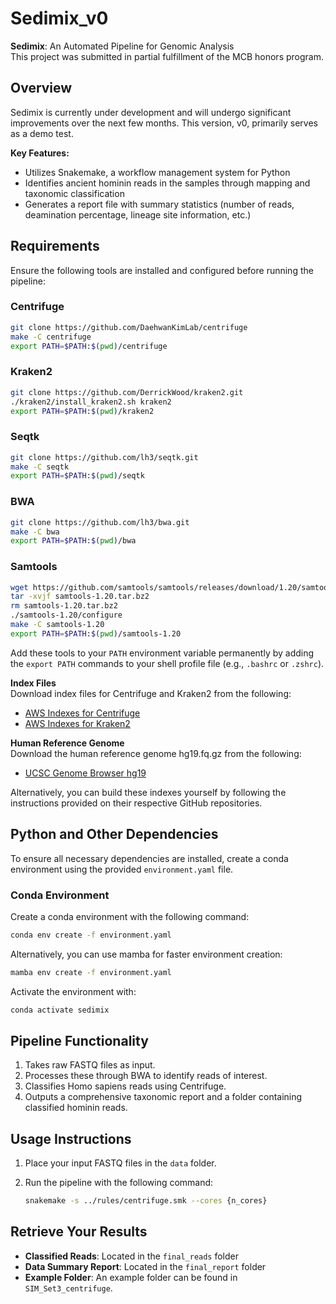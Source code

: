 # Sedimix_v0

**Sedimix**: An Automated Pipeline for Genomic Analysis  
This project was submitted in partial fulfillment of the MCB honors program.

## Overview
Sedimix is currently under development and will undergo significant improvements over the next few months. This version, v0, primarily serves as a demo test.

**Key Features:**
- Utilizes Snakemake, a workflow management system for Python
- Identifies ancient hominin reads in the samples through mapping and taxonomic classification
- Generates a report file with summary statistics (number of reads, deamination percentage, lineage site information, etc.)

## Requirements
Ensure the following tools are installed and configured before running the pipeline:

### Centrifuge
```bash
git clone https://github.com/DaehwanKimLab/centrifuge
make -C centrifuge
export PATH=$PATH:$(pwd)/centrifuge
```

### Kraken2
```bash
git clone https://github.com/DerrickWood/kraken2.git
./kraken2/install_kraken2.sh kraken2
export PATH=$PATH:$(pwd)/kraken2
```

### Seqtk
```bash
git clone https://github.com/lh3/seqtk.git
make -C seqtk
export PATH=$PATH:$(pwd)/seqtk
```

### BWA
```bash
git clone https://github.com/lh3/bwa.git
make -C bwa
export PATH=$PATH:$(pwd)/bwa
```

### Samtools
```bash
wget https://github.com/samtools/samtools/releases/download/1.20/samtools-1.20.tar.bz2
tar -xvjf samtools-1.20.tar.bz2
rm samtools-1.20.tar.bz2
./samtools-1.20/configure
make -C samtools-1.20
export PATH=$PATH:$(pwd)/samtools-1.20
```

Add these tools to your `PATH` environment variable permanently by adding the `export PATH` commands to your shell profile file (e.g., `.bashrc` or `.zshrc`).

**Index Files**  
Download index files for Centrifuge and Kraken2 from the following:
- [AWS Indexes for Centrifuge](https://benlangmead.github.io/aws-indexes/centrifuge)
- [AWS Indexes for Kraken2](https://benlangmead.github.io/aws-indexes/k2)

**Human Reference Genome**  
Download the human reference genome hg19.fq.gz from the following:  
- [UCSC Genome Browser hg19](https://hgdownload.soe.ucsc.edu/goldenPath/hg19/bigZips/latest/)

Alternatively, you can build these indexes yourself by following the instructions provided on their respective GitHub repositories.

## Python and Other Dependencies
To ensure all necessary dependencies are installed, create a conda environment using the provided `environment.yaml` file.

### Conda Environment

Create a conda environment with the following command:

```bash
conda env create -f environment.yaml
```

Alternatively, you can use mamba for faster environment creation:

```bash
mamba env create -f environment.yaml
```

Activate the environment with:

```bash
conda activate sedimix
```

## Pipeline Functionality
1. Takes raw FASTQ files as input.
2. Processes these through BWA to identify reads of interest.
3. Classifies Homo sapiens reads using Centrifuge.
4. Outputs a comprehensive taxonomic report and a folder containing classified hominin reads.

## Usage Instructions
1. Place your input FASTQ files in the `data` folder.
2. Run the pipeline with the following command:

   ```bash
   snakemake -s ../rules/centrifuge.smk --cores {n_cores}
   ```

## Retrieve Your Results
- **Classified Reads**: Located in the `final_reads` folder
- **Data Summary Report**: Located in the `final_report` folder
- **Example Folder**: An example folder can be found in `SIM_Set3_centrifuge`.